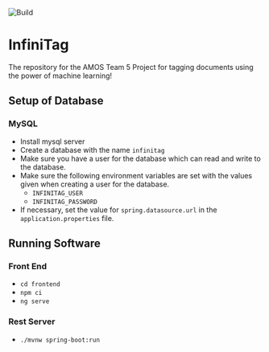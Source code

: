 
![Build](https://travis-ci.com/AMOS-5/infinitag.svg?branch=master)

# InfiniTag
The repository for the AMOS Team 5 Project for tagging
documents using the power of machine learning!

## Setup of Database
### MySQL
- Install mysql server
- Create a database with the name `infinitag`
- Make sure you have a user for the database which can read and write
to the database.
- Make sure the following environment variables are set with the values
given when creating a user for the database.
    - `INFINITAG_USER`
    - `INFINITAG_PASSWORD`
- If necessary, set the value for `spring.datasource.url` in the
`application.properties` file.

## Running Software
### Front End
- `cd frontend`
- `npm ci`
- `ng serve`

### Rest Server
- `./mvnw spring-boot:run`
